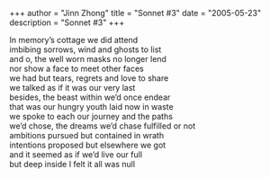 +++ 
author = "Jinn Zhong" 
title = "Sonnet #3" 
date = "2005-05-23" 
description = "Sonnet #3" 
+++

In memory’s cottage we did attend  
imbibing sorrows, wind and ghosts to list  
and o, the well worn masks no longer lend  
nor show a face to meet other faces  
we had but tears, regrets and love to share  
we talked as if it was our very last  
besides, the beast within we’d once endear  
that was our hungry youth laid now in waste  
we spoke to each our journey and the paths  
we’d chose, the dreams we’d chase fulfilled or not  
ambitions pursued but contained in wrath  
intentions proposed but elsewhere we got  
  and it seemed as if we’d live our full  
  but deep inside I felt it all was null  
